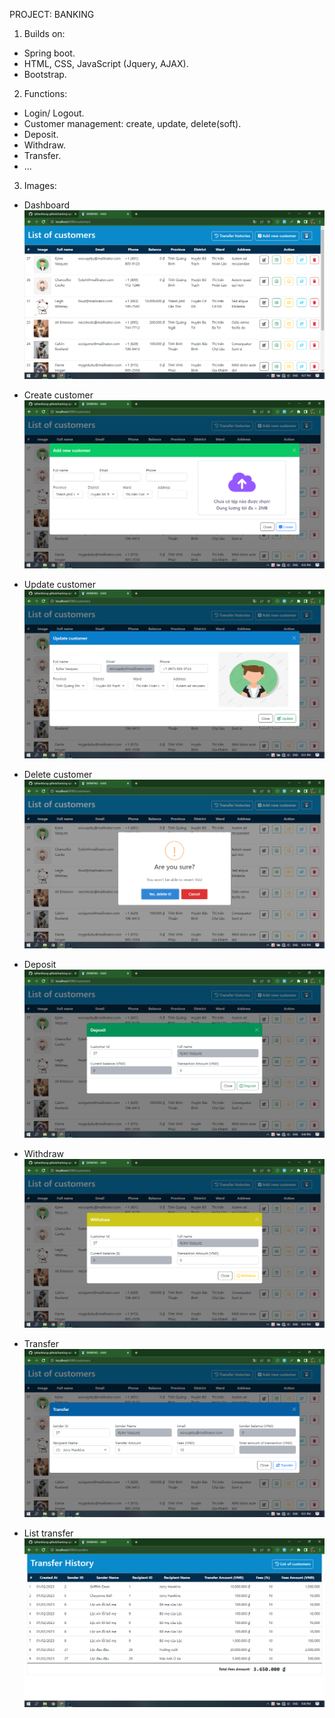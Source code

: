 PROJECT: BANKING

1. Builds on: 
- Spring boot.
- HTML, CSS, JavaScript (Jquery, AJAX).
- Bootstrap.

2. Functions:
- Login/ Logout.
- Customer management: create, update, delete(soft).
- Deposit.
- Withdraw.
- Transfer.
- ...

3. Images:

- Dashboard
![Screenshot](image/list-customer.png)

- Create customer
![Screenshot](image/create-customer.png)

- Update customer
![Screenshot](image/update-customer.png)

- Delete customer
![Screenshot](image/delete-customer.png)

- Deposit
![Screenshot](image/deposit.png)

- Withdraw
![Screenshot](image/withdraw.png)

- Transfer
![Screenshot](image/transfer.png)

- List transfer
![Screenshot](image/list-transfer.png)